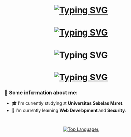 <br/>
<h1 align="center">
  <a href="https://git.io/typing-svg">
    <img src="https://readme-typing-svg.demolab.com?font=Poppins&weight=600&size=32&pause=3000&color=5FBFF9&center=true&vCenter=false&width=800&lines=Hi+there+%F0%9F%91%8B%2C+my+name+is+Neko!" alt="Typing SVG">
  </a>
</h1>
<h1 align="center">
  <a href="https://git.io/typing-svg">
    <img src="https://readme-typing-svg.demolab.com?font=Montserrat&weight=600&size=24&pause=7000&color=FFD779&center=true&vCenter=false&width=1000&lines=I'm+a+Student+based+in+Indonesia,+with+no+passion+at+all." alt="Typing SVG">
  </a>
</h1>


<h1 align="center">
  <a href="https://git.io/typing-svg">
    <img src="https://readme-typing-svg.demolab.com?font=Comic+sans&weight=600&size=20&pause=7000&color=EFD6AC&center=true&vCenter=false&width=1000&lines=Gak+tau+mau+nulis+apa+wokwok." alt="Typing SVG">
  </a>
</h1>
<h1 align="center">
  <a href="https://git.io/typing-svg">
    <img src="https://readme-typing-svg.demolab.com?font=Comic+sans&weight=600&size=20&pause=7000&color=EFD6AC&center=true&vCenter=false&width=1000&lines=Wi+wok+de+tok+not+anle+tok+de+tok." alt="Typing SVG">
  </a>
</h1>



### 📝 Some information about me:

- 🎓 I'm currently studying at **Universitas Sebelas Maret**.
- 🌱 I’m currently learning **Web Development** and **Security**.


<br/>
<p align="center">
  <a href="https://github.com/FredyRamadhan">
    <img src="https://github-readme-stats.vercel.app/api/top-langs/?username=febrianernanda&layout=compact&theme=radical" alt="Top Languages" />
  </a>
</p>
